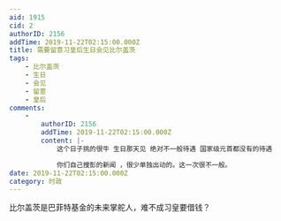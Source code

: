 ```yaml
---
aid: 1915
cid: 2
authorID: 2156
addTime: 2019-11-22T02:15:00.000Z
title: 需要留意习皇后生日会见比尔盖茨
tags:
    - 比尔盖茨
    - 生日
    - 会见
    - 留意
    - 皇后
comments:
    -
        authorID: 2156
        addTime: 2019-11-22T02:15:00.000Z
        content: |-
            这个日子挑的很牛 生日那天见 绝对不一般待遇 国家级元首都没有的待遇

            你们自己搜彭的新闻 ，很少单独出动的。这一次很不一般。
date: 2019-11-22T02:15:00.000Z
category: 时政
---
```


比尔盖茨是巴菲特基金的未来掌舵人，难不成习皇要借钱？
